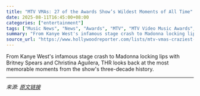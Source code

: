 ```yaml
---
title: "MTV VMAs: 27 of the Awards Show’s Wildest Moments of All Time"
date: 2025-08-11T16:45:00+08:00
categories: ["entertainment"]
tags: ["Music News", "News", "Awards", "MTV", "MTV Video Music Awards", "music", "VMAs"]
summary: "From Kanye West's infamous stage crash to Madonna locking lips with Britney Spears and Christina Aguilera, THR looks back at the most memorable moments from the show's three-decade history."
source_url: "https://www.hollywoodreporter.com/lists/mtv-vmas-craziest-moments-ever/"
---
```


From Kanye West's infamous stage crash to Madonna locking lips with Britney Spears and Christina Aguilera, THR looks back at the most memorable moments from the show's three-decade history.

---

*来源: [原文链接](https://www.hollywoodreporter.com/lists/mtv-vmas-craziest-moments-ever/)*
